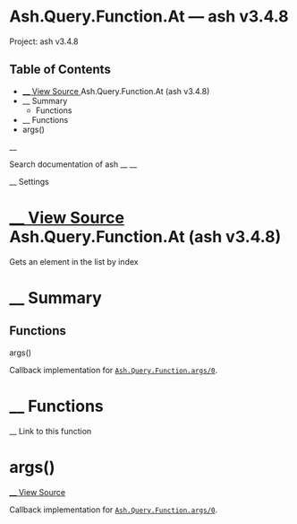 # Ash.Query.Function.At — ash v3.4.8

Project: ash v3.4.8

## Table of Contents

- [ __ View Source ](external_link) Ash.Query.Function.At (ash v3.4.8)
- __ Summary
  - Functions
- __ Functions
- args()

__

Search documentation of ash __ __

__ Settings

#  [ __ View Source ](external_link) Ash.Query.Function.At (ash v3.4.8)

Gets an element in the list by index

#  __ Summary

##  Functions

args()

Callback implementation for [`Ash.Query.Function.args/0`](external_link).

#  __ Functions

__ Link to this function

# args()

[ __ View Source ](external_link)

Callback implementation for [`Ash.Query.Function.args/0`](external_link).
